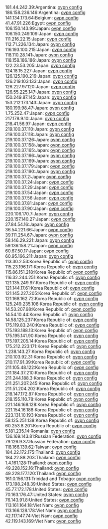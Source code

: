 181.44.242.39:Argentina: [ovpn config](vpn/181_44_242_39.ovpn)  
186.158.236.146:Argentina: [ovpn config](vpn/186_158_236_146.ovpn)  
141.134.173.64:Belgium: [ovpn config](vpn/141_134_173_64.ovpn)  
41.47.91.226:Egypt: [ovpn config](vpn/41_47_91_226.ovpn)  
106.150.143.99:Japan: [ovpn config](vpn/106_150_143_99.ovpn)  
106.150.249.109:Japan: [ovpn config](vpn/106_150_249_109.ovpn)  
111.216.22.15:Japan: [ovpn config](vpn/111_216_22_15.ovpn)  
112.71.226.134:Japan: [ovpn config](vpn/112_71_226_134.ovpn)  
116.193.100.215:Japan: [ovpn config](vpn/116_193_100_215.ovpn)  
118.110.28.141:Japan: [ovpn config](vpn/118_110_28_141.ovpn)  
118.158.186.186:Japan: [ovpn config](vpn/118_158_186_186.ovpn)  
122.23.53.205:Japan: [ovpn config](vpn/122_23_53_205.ovpn)  
124.18.15.227:Japan: [ovpn config](vpn/124_18_15_227.ovpn)  
126.125.190.216:Japan: [ovpn config](vpn/126_125_190_216.ovpn)  
126.219.103.133:Japan: [ovpn config](vpn/126_219_103_133.ovpn)  
126.227.97.120:Japan: [ovpn config](vpn/126_227_97_120.ovpn)  
126.55.225.147:Japan: [ovpn config](vpn/126_55_225_147.ovpn)  
150.249.87.145:Japan: [ovpn config](vpn/150_249_87_145.ovpn)  
153.212.173.143:Japan: [ovpn config](vpn/153_212_173_143.ovpn)  
180.199.98.47:Japan: [ovpn config](vpn/180_199_98_47.ovpn)  
1.75.252.47:Japan: [ovpn config](vpn/1_75_252_47.ovpn)  
217.178.9.10:Japan: [ovpn config](vpn/217_178_9_10.ovpn)  
218.41.56.97:Japan: [ovpn config](vpn/218_41_56_97.ovpn)  
219.100.37.110:Japan: [ovpn config](vpn/219_100_37_110.ovpn)  
219.100.37.118:Japan: [ovpn config](vpn/219_100_37_118.ovpn)  
219.100.37.126:Japan: [ovpn config](vpn/219_100_37_126.ovpn)  
219.100.37.158:Japan: [ovpn config](vpn/219_100_37_158.ovpn)  
219.100.37.165:Japan: [ovpn config](vpn/219_100_37_165.ovpn)  
219.100.37.166:Japan: [ovpn config](vpn/219_100_37_166.ovpn)  
219.100.37.169:Japan: [ovpn config](vpn/219_100_37_169.ovpn)  
219.100.37.179:Japan: [ovpn config](vpn/219_100_37_179.ovpn)  
219.100.37.190:Japan: [ovpn config](vpn/219_100_37_190.ovpn)  
219.100.37.2:Japan: [ovpn config](vpn/219_100_37_2.ovpn)  
219.100.37.24:Japan: [ovpn config](vpn/219_100_37_24.ovpn)  
219.100.37.29:Japan: [ovpn config](vpn/219_100_37_29.ovpn)  
219.100.37.54:Japan: [ovpn config](vpn/219_100_37_54.ovpn)  
219.100.37.56:Japan: [ovpn config](vpn/219_100_37_56.ovpn)  
219.100.37.81:Japan: [ovpn config](vpn/219_100_37_81.ovpn)  
219.100.37.90:Japan: [ovpn config](vpn/219_100_37_90.ovpn)  
220.106.170.7:Japan: [ovpn config](vpn/220_106_170_7.ovpn)  
220.157.140.27:Japan: [ovpn config](vpn/220_157_140_27.ovpn)  
27.84.54.16:Japan: [ovpn config](vpn/27_84_54_16.ovpn)  
36.54.221.66:Japan: [ovpn config](vpn/36_54_221_66.ovpn)  
39.111.254.67:Japan: [ovpn config](vpn/39_111_254_67.ovpn)  
58.146.29.221:Japan: [ovpn config](vpn/58_146_29_221.ovpn)  
59.136.158.21:Japan: [ovpn config](vpn/59_136_158_21.ovpn)  
60.67.50.17:Japan: [ovpn config](vpn/60_67_50_17.ovpn)  
60.95.166.211:Japan: [ovpn config](vpn/60_95_166_211.ovpn)  
113.30.2.53:Korea Republic of: [ovpn config](vpn/113_30_2_53.ovpn)  
115.23.196.171:Korea Republic of: [ovpn config](vpn/115_23_196_171.ovpn)  
115.86.151.218:Korea Republic of: [ovpn config](vpn/115_86_151_218.ovpn)  
116.32.244.251:Korea Republic of: [ovpn config](vpn/116_32_244_251.ovpn)  
121.135.249.97:Korea Republic of: [ovpn config](vpn/121_135_249_97.ovpn)  
121.144.17.61:Korea Republic of: [ovpn config](vpn/121_144_17_61.ovpn)  
121.145.227.205:Korea Republic of: [ovpn config](vpn/121_145_227_205.ovpn)  
121.168.162.72:Korea Republic of: [ovpn config](vpn/121_168_162_72.ovpn)  
125.249.235.108:Korea Republic of: [ovpn config](vpn/125_249_235_108.ovpn)  
14.53.207.68:Korea Republic of: [ovpn config](vpn/14_53_207_68.ovpn)  
14.54.10.44:Korea Republic of: [ovpn config](vpn/14_54_10_44.ovpn)  
14.58.125.237:Korea Republic of: [ovpn config](vpn/14_58_125_237.ovpn)  
175.119.83.240:Korea Republic of: [ovpn config](vpn/175_119_83_240.ovpn)  
175.193.188.13:Korea Republic of: [ovpn config](vpn/175_193_188_13.ovpn)  
175.195.141.90:Korea Republic of: [ovpn config](vpn/175_195_141_90.ovpn)  
175.197.205.14:Korea Republic of: [ovpn config](vpn/175_197_205_14.ovpn)  
175.212.223.171:Korea Republic of: [ovpn config](vpn/175_212_223_171.ovpn)  
1.238.143.27:Korea Republic of: [ovpn config](vpn/1_238_143_27.ovpn)  
210.103.92.31:Korea Republic of: [ovpn config](vpn/210_103_92_31.ovpn)  
210.117.91.39:Korea Republic of: [ovpn config](vpn/210_117_91_39.ovpn)  
211.105.48.122:Korea Republic of: [ovpn config](vpn/211_105_48_122.ovpn)  
211.184.37.210:Korea Republic of: [ovpn config](vpn/211_184_37_210.ovpn)  
211.244.188.3:Korea Republic of: [ovpn config](vpn/211_244_188_3.ovpn)  
211.251.207.245:Korea Republic of: [ovpn config](vpn/211_251_207_245.ovpn)  
211.51.204.202:Korea Republic of: [ovpn config](vpn/211_51_204_202.ovpn)  
218.147.172.87:Korea Republic of: [ovpn config](vpn/218_147_172_87.ovpn)  
218.155.110.78:Korea Republic of: [ovpn config](vpn/218_155_110_78.ovpn)  
221.146.168.128:Korea Republic of: [ovpn config](vpn/221_146_168_128.ovpn)  
221.154.16.188:Korea Republic of: [ovpn config](vpn/221_154_16_188.ovpn)  
223.131.10.193:Korea Republic of: [ovpn config](vpn/223_131_10_193.ovpn)  
58.125.251.138:Korea Republic of: [ovpn config](vpn/58_125_251_138.ovpn)  
60.253.8.201:Korea Republic of: [ovpn config](vpn/60_253_8_201.ovpn)  
5.181.235.14:Romania: [ovpn config](vpn/5_181_235_14.ovpn)  
136.169.143.81:Russian Federation: [ovpn config](vpn/136_169_143_81.ovpn)  
79.126.9.37:Russian Federation: [ovpn config](vpn/79_126_9_37.ovpn)  
118.166.139.62:Taiwan: [ovpn config](vpn/118_166_139_62.ovpn)  
184.22.172.175:Thailand: [ovpn config](vpn/184_22_172_175.ovpn)  
184.22.88.203:Thailand: [ovpn config](vpn/184_22_88_203.ovpn)  
1.4.161.128:Thailand: [ovpn config](vpn/1_4_161_128.ovpn)  
49.228.152.16:Thailand: [ovpn config](vpn/49_228_152_16.ovpn)  
49.228.177.120:Thailand: [ovpn config](vpn/49_228_177_120.ovpn)  
161.0.156.131:Trinidad and Tobago: [ovpn config](vpn/161_0_156_131.ovpn)  
173.198.248.39:United States: [ovpn config](vpn/173_198_248_39.ovpn)  
45.77.172.178:United States: [ovpn config](vpn/45_77_172_178.ovpn)  
70.163.176.47:United States: [ovpn config](vpn/70_163_176_47.ovpn)  
76.143.91.8:United States: [ovpn config](vpn/76_143_91_8.ovpn)  
113.161.164.18:Viet Nam: [ovpn config](vpn/113_161_164_18.ovpn)  
113.166.128.178:Viet Nam: [ovpn config](vpn/113_166_128_178.ovpn)  
42.117.147.74:Viet Nam: [ovpn config](vpn/42_117_147_74.ovpn)  
42.119.143.169:Viet Nam: [ovpn config](vpn/42_119_143_169.ovpn)  
